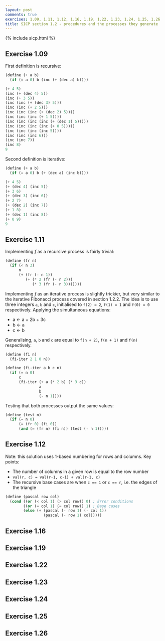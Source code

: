 ```yaml
---
layout: post
comments: true
exercises: 1.09, 1.11, 1.12, 1.16, 1.19, 1.22, 1.23, 1.24, 1.25, 1.26
title: SICP section 1.2 - procedures and the processes they generate
---
```


{% include sicp.html %}

## Exercise 1.09
First definition is recursive:

```scheme
(define (+ a b)
  (if (= a 0) b (inc (+ (dec a) b))))

(+ 4 5)
(inc (+ (dec 4) 5))
(inc (+ 3 5))
(inc (inc (+ (dec 3) 5)))
(inc (inc (+ 2 5)))
(inc (inc (inc (+ (dec 2) 5))))
(inc (inc (inc (+ 1 5))))
(inc (inc (inc (inc (+ (dec 1) 5)))))
(inc (inc (inc (inc (+ 0 5)))))
(inc (inc (inc (inc 5))))
(inc (inc (inc 6)))
(inc (inc 7))
(inc 8)
9
```

Second definition is iterative:

```scheme
(define (+ a b)
  (if (= a 0) b (+ (dec a) (inc b))))

(+ 4 5)
(+ (dec 4) (inc 5))
(+ 3 6)
(+ (dec 3) (inc 6))
(+ 2 7)
(+ (dec 2) (inc 7))
(+ 1 8)
(+ (dec 1) (inc 8))
(+ 0 9)
9
```

## Exercise 1.11
Implementing *f* as a recursive process is fairly trivial:

```scheme
(define (fr n)
  (if (< n 3)
      n
      (+ (fr (- n 1))
         (+ (* 2 (fr (- n 2)))
            (* 3 (fr (- n 3)))))))
```

Implementing *f* as an iterative process is slightly trickier, but very similar to the iterative Fibonacci process covered in section 1.2.2. The idea is to use three integers `a`, `b` and `c`, initialised to `f(2) = 2`, `f(1) = 1` and `f(0) = 0` respectively. Applying the simultaneous equations:

* a <- a + 2b + 3c
* b <- a
* c <- b

Generalising, `a`, `b` and `c` are equal to `f(n + 2)`, `f(n + 1)` and `f(n)` respectively.

```scheme
(define (fi n)
  (fi-iter 2 1 0 n))

(define (fi-iter a b c n)
  (if (= n 0)
      c
      (fi-iter (+ a (* 2 b) (* 3 c))
               a
               b
               (- n 1))))
```

Testing that both processes output the same values:

```scheme
(define (test n)
  (if (= n 0)
      (= (fr 0) (fi 0))
      (and (= (fr n) (fi n)) (test (- n 1)))))
```

## Exercise 1.12
Note: this solution uses 1-based numbering for rows and columns. Key points:

* The number of columns in a given row is equal to the row number
* `val(r, c) = val(r-1, c-1) + val(r-1, c)`
* The recursive base cases are when `c == 1` or `c == r`, i.e. the edges of the triangle

```scheme
(define (pascal row col)
  (cond ((or (< col 1) (> col row)) 0) ; Error conditions
        ((or (= col 1) (= col row)) 1) ; Base cases
        (else (+ (pascal (- row 1) (- col 1))
                 (pascal (- row 1) col)))))
```

## Exercise 1.16

## Exercise 1.19

## Exercise 1.22

## Exercise 1.23

## Exercise 1.24

## Exercise 1.25

## Exercise 1.26
